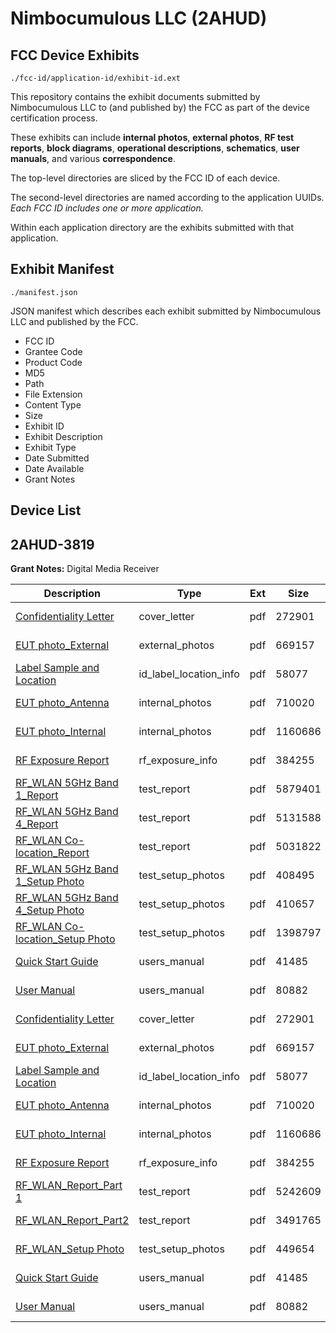 # Nimbocumulous LLC (2AHUD)
## FCC Device Exhibits

```
./fcc-id/application-id/exhibit-id.ext
```

This repository contains the exhibit documents submitted by Nimbocumulous LLC to (and published by) the FCC as part of the device certification process.

These exhibits can include **internal photos**, **external photos**, **RF test reports**, **block diagrams**, **operational descriptions**, **schematics**, **user manuals**, and various **correspondence**.

The top-level directories are sliced by the FCC ID of each device.

The second-level directories are named according to the application UUIDs. *Each FCC ID includes one or more application.*

Within each application directory are the exhibits submitted with that application. 

## Exhibit Manifest

```
./manifest.json
```

JSON manifest which describes each exhibit submitted by Nimbocumulous LLC and published by the FCC.

- FCC ID
- Grantee Code
- Product Code
- MD5
- Path
- File Extension
- Content Type
- Size
- Exhibit ID
- Exhibit Description
- Exhibit Type
- Date Submitted
- Date Available
- Grant Notes

## Device List
## 2AHUD-3819
**Grant Notes:** Digital Media Receiver

| Description | Type | Ext | Size | Submitted | Available |
| ----------- | ---- | --- | ---- | --------- | --------- |
| [Confidentiality Letter](2AHUD-3819/fbce9c9abb560e4c3dc111733c952fdb/4012363.pdf) | cover_letter | pdf | 272901 | 2018-09-19 | 2018-09-20 |
| [EUT photo_External](2AHUD-3819/fbce9c9abb560e4c3dc111733c952fdb/4012358.pdf) | external_photos | pdf | 669157 | 2018-09-19 | 2019-03-19 |
| [Label Sample and Location](2AHUD-3819/fbce9c9abb560e4c3dc111733c952fdb/4012364.pdf) | id_label_location_info | pdf | 58077 | 2018-09-19 | 2018-09-20 |
| [EUT photo_Antenna](2AHUD-3819/fbce9c9abb560e4c3dc111733c952fdb/4012357.pdf) | internal_photos | pdf | 710020 | 2018-09-19 | 2019-03-19 |
| [EUT photo_Internal](2AHUD-3819/fbce9c9abb560e4c3dc111733c952fdb/4012359.pdf) | internal_photos | pdf | 1160686 | 2018-09-19 | 2019-03-19 |
| [RF Exposure Report](2AHUD-3819/fbce9c9abb560e4c3dc111733c952fdb/4012367.pdf) | rf_exposure_info | pdf | 384255 | 2018-09-19 | 2018-09-20 |
| [RF_WLAN 5GHz Band 1_Report](2AHUD-3819/fbce9c9abb560e4c3dc111733c952fdb/4012382.pdf) | test_report | pdf | 5879401 | 2018-09-19 | 2018-09-20 |
| [RF_WLAN 5GHz Band 4_Report](2AHUD-3819/fbce9c9abb560e4c3dc111733c952fdb/4012383.pdf) | test_report | pdf | 5131588 | 2018-09-19 | 2018-09-20 |
| [RF_WLAN Co-location_Report](2AHUD-3819/fbce9c9abb560e4c3dc111733c952fdb/4012384.pdf) | test_report | pdf | 5031822 | 2018-09-19 | 2018-09-20 |
| [RF_WLAN 5GHz Band 1_Setup Photo](2AHUD-3819/fbce9c9abb560e4c3dc111733c952fdb/4012375.pdf) | test_setup_photos | pdf | 408495 | 2018-09-19 | 2019-03-19 |
| [RF_WLAN 5GHz Band 4_Setup Photo](2AHUD-3819/fbce9c9abb560e4c3dc111733c952fdb/4012376.pdf) | test_setup_photos | pdf | 410657 | 2018-09-19 | 2019-03-19 |
| [RF_WLAN Co-location_Setup Photo](2AHUD-3819/fbce9c9abb560e4c3dc111733c952fdb/4012377.pdf) | test_setup_photos | pdf | 1398797 | 2018-09-19 | 2019-03-19 |
| [Quick Start Guide](2AHUD-3819/fbce9c9abb560e4c3dc111733c952fdb/4012361.pdf) | users_manual | pdf | 41485 | 2018-09-19 | 2019-03-19 |
| [User Manual](2AHUD-3819/fbce9c9abb560e4c3dc111733c952fdb/4012362.pdf) | users_manual | pdf | 80882 | 2018-09-19 | 2019-03-19 |
| [Confidentiality Letter](2AHUD-3819/ee615de1a4dd0f2442a7a0774d4be38e/4012363.pdf) | cover_letter | pdf | 272901 | 2018-09-19 | 2018-09-20 |
| [EUT photo_External](2AHUD-3819/ee615de1a4dd0f2442a7a0774d4be38e/4012358.pdf) | external_photos | pdf | 669157 | 2018-09-19 | 2019-03-19 |
| [Label Sample and Location](2AHUD-3819/ee615de1a4dd0f2442a7a0774d4be38e/4012364.pdf) | id_label_location_info | pdf | 58077 | 2018-09-19 | 2018-09-20 |
| [EUT photo_Antenna](2AHUD-3819/ee615de1a4dd0f2442a7a0774d4be38e/4012357.pdf) | internal_photos | pdf | 710020 | 2018-09-19 | 2019-03-19 |
| [EUT photo_Internal](2AHUD-3819/ee615de1a4dd0f2442a7a0774d4be38e/4012359.pdf) | internal_photos | pdf | 1160686 | 2018-09-19 | 2019-03-19 |
| [RF Exposure Report](2AHUD-3819/ee615de1a4dd0f2442a7a0774d4be38e/4012367.pdf) | rf_exposure_info | pdf | 384255 | 2018-09-19 | 2018-09-20 |
| [RF_WLAN_Report_Part 1](2AHUD-3819/ee615de1a4dd0f2442a7a0774d4be38e/4012365.pdf) | test_report | pdf | 5242609 | 2018-09-19 | 2018-09-20 |
| [RF_WLAN_Report_Part2](2AHUD-3819/ee615de1a4dd0f2442a7a0774d4be38e/4012366.pdf) | test_report | pdf | 3491765 | 2018-09-19 | 2018-09-20 |
| [RF_WLAN_Setup Photo](2AHUD-3819/ee615de1a4dd0f2442a7a0774d4be38e/4012360.pdf) | test_setup_photos | pdf | 449654 | 2018-09-19 | 2019-03-19 |
| [Quick Start Guide](2AHUD-3819/ee615de1a4dd0f2442a7a0774d4be38e/4012361.pdf) | users_manual | pdf | 41485 | 2018-09-19 | 2019-03-19 |
| [User Manual](2AHUD-3819/ee615de1a4dd0f2442a7a0774d4be38e/4012362.pdf) | users_manual | pdf | 80882 | 2018-09-19 | 2019-03-19 |
